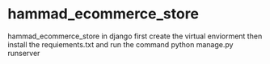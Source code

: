 # hammad_ecommerce_store

hammad_ecommerce_store in django
first create the virtual enviorment then install the requiements.txt and run the command python manage.py runserver
